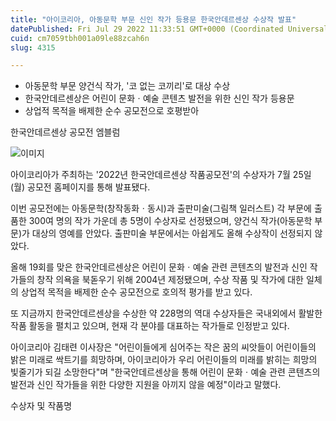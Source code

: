 ```yaml
---
title: "아이코리아, 아동문학 부문 신인 작가 등용문 한국안데르센상 수상작 발표"
datePublished: Fri Jul 29 2022 11:33:51 GMT+0000 (Coordinated Universal Time)
cuid: cm7059tbh001a09le88zcah6n
slug: 4315

---
```



- 아동문학 부문 양건식 작가, '코 없는 코끼리'로 대상 수상
- 한국안데르센상은 어린이 문화ㆍ예술 콘텐츠 발전을 위한 신인 작가 등용문
- 상업적 목적을 배제한 순수 공모전으로 호평받아

한국안데르센상 공모전 엠블럼

![이미지](https://cdn.hashnode.com/res/hashnode/image/upload/v1739257940640/059b01ef-c2fd-4521-bcf3-034040d66c0f.jpeg)

아이코리아가 주최하는 '2022년 한국안데르센상 작품공모전'의 수상자가 7월 25일(월) 공모전 홈페이지를 통해 발표됐다.

이번 공모전에는 아동문학(창작동화ㆍ동시)과 출판미술(그림책 일러스트) 각 부문에 출품한 300여 명의 작가 가운데 총 5명이 수상자로 선정됐으며, 양건식 작가(아동문학 부문)가 대상의 영예를 안았다. 출판미술 부문에서는 아쉽게도 올해 수상작이 선정되지 않았다.

올해 19회를 맞은 한국안데르센상은 어린이 문화ㆍ예술 관련 콘텐츠의 발전과 신인 작가들의 창작 의욕을 북돋우기 위해 2004년 제정됐으며, 수상 작품 및 작가에 대한 일체의 상업적 목적을 배제한 순수 공모전으로 호의적 평가를 받고 있다.

또 지금까지 한국안데르센상을 수상한 약 228명의 역대 수상자들은 국내외에서 활발한 작품 활동을 펼치고 있으며, 현재 각 분야를 대표하는 작가들로 인정받고 있다.

아이코리아 김태련 이사장은 "어린이들에게 심어주는 작은 꿈의 씨앗들이 어린이들의 밝은 미래로 싹트기를 희망하며, 아이코리아가 우리 어린이들의 미래를 밝히는 희망의 빛줄기가 되길 소망한다"며 "한국안데르센상을 통해 어린이 문화ㆍ예술 관련 콘텐츠의 발전과 신인 작가들을 위한 다양한 지원을 아끼지 않을 예정"이라고 말했다.

수상자 및 작품명